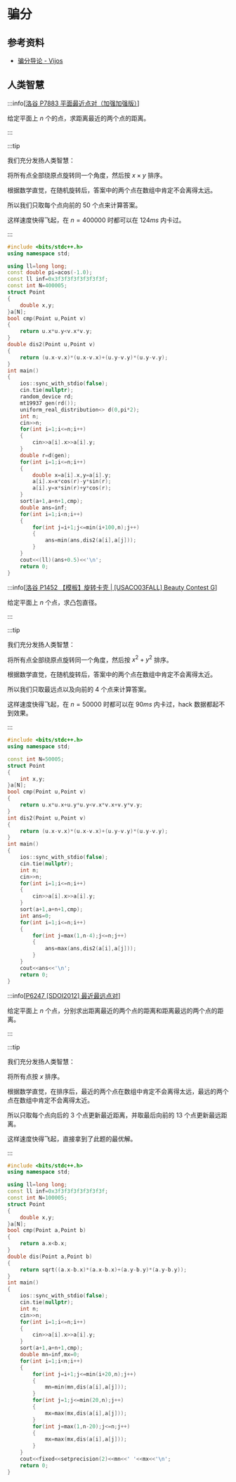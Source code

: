 # 骗分

## 参考资料

- [骗分导论 - Vijos](https://vijos.org/discuss/5343eb6c48c5fc86468b457d)

## 人类智慧

:::info[[洛谷 P7883 平面最近点对（加强加强版）](https://www.luogu.com.cn/problem/P7883)]

给定平面上 $n$ 个的点，求距离最近的两个点的距离。

:::

:::tip

我们充分发扬人类智慧：

将所有点全部绕原点旋转同一个角度，然后按 $x\times y$ 排序。

根据数学直觉，在随机旋转后，答案中的两个点在数组中肯定不会离得太远。

所以我们只取每个点向前的 $50$ 个点来计算答案。

这样速度快得飞起，在 $n=400000$ 时都可以在 $124ms$ 内卡过。

:::

```cpp
#include <bits/stdc++.h>
using namespace std;

using ll=long long;
const double pi=acos(-1.0);
const ll inf=0x3f3f3f3f3f3f3f3f;
const int N=400005;
struct Point
{
	double x,y;
}a[N];
bool cmp(Point u,Point v)
{
	return u.x*u.y<v.x*v.y;
}
double dis2(Point u,Point v)
{
	return (u.x-v.x)*(u.x-v.x)+(u.y-v.y)*(u.y-v.y);
}
int main()
{
	ios::sync_with_stdio(false);
	cin.tie(nullptr);
	random_device rd;
	mt19937 gen(rd());
	uniform_real_distribution<> d(0,pi*2);
	int n;
	cin>>n;
	for(int i=1;i<=n;i++)
	{
		cin>>a[i].x>>a[i].y;
	}
	double r=d(gen);
	for(int i=1;i<=n;i++)
	{
		double x=a[i].x,y=a[i].y;
		a[i].x=x*cos(r)-y*sin(r);
		a[i].y=x*sin(r)+y*cos(r);
	}
	sort(a+1,a+n+1,cmp);
	double ans=inf;
	for(int i=1;i<n;i++)
	{
		for(int j=i+1;j<=min(i+100,n);j++)
		{
			ans=min(ans,dis2(a[i],a[j]));
		}
	}
	cout<<(ll)(ans+0.5)<<'\n';
	return 0;
}
```

:::info[[洛谷 P1452 【模板】旋转卡壳 | [USACO03FALL] Beauty Contest G](https://www.luogu.com.cn/problem/P1452)]

给定平面上 $n$ 个点，求凸包直径。

:::

:::tip

我们充分发扬人类智慧：

将所有点全部绕原点旋转同一个角度，然后按 $x^2+y^2$ 排序。

根据数学直觉，在随机旋转后，答案中的两个点在数组中肯定不会离得太近。

所以我们只取最远点以及向前的 $4$ 个点来计算答案。

这样速度快得飞起，在 $n=50000$ 时都可以在 $90ms$ 内卡过，hack 数据都起不到效果。

:::

```cpp
#include <bits/stdc++.h>
using namespace std;

const int N=50005;
struct Point
{
	int x,y;
}a[N];
bool cmp(Point u,Point v)
{
	return u.x*u.x+u.y*u.y<v.x*v.x+v.y*v.y;
}
int dis2(Point u,Point v)
{
	return (u.x-v.x)*(u.x-v.x)+(u.y-v.y)*(u.y-v.y);
}
int main()
{
	ios::sync_with_stdio(false);
	cin.tie(nullptr);
	int n;
	cin>>n;
	for(int i=1;i<=n;i++)
	{
		cin>>a[i].x>>a[i].y;
	}
	sort(a+1,a+n+1,cmp);
	int ans=0;
	for(int i=1;i<=n;i++)
	{
		for(int j=max(1,n-4);j<=n;j++)
		{
			ans=max(ans,dis2(a[i],a[j]));
		}
	}
	cout<<ans<<'\n';
	return 0;
}
```

:::info[[P6247 [SDOI2012] 最近最远点对](https://www.luogu.com.cn/problem/P6247)]

给定平面上 $n$ 个点，分别求出距离最近的两个点的距离和距离最远的两个点的距离。

:::

:::tip

我们充分发扬人类智慧：

将所有点按 $x$ 排序。

根据数学直觉，在排序后，最近的两个点在数组中肯定不会离得太远，最远的两个点在数组中肯定不会离得太近。

所以只取每个点向后的 $3$ 个点更新最近距离，并取最后向前的 $13$ 个点更新最远距离。

这样速度快得飞起，直接拿到了此题的最优解。

:::

```cpp
#include <bits/stdc++.h>
using namespace std;

using ll=long long;
const ll inf=0x3f3f3f3f3f3f3f3f;
const int N=100005;
struct Point
{
	double x,y;
}a[N];
bool cmp(Point a,Point b)
{
	return a.x<b.x;
}
double dis(Point a,Point b)
{
	return sqrt((a.x-b.x)*(a.x-b.x)+(a.y-b.y)*(a.y-b.y));
}
int main()
{
	ios::sync_with_stdio(false);
	cin.tie(nullptr);
	int n;
	cin>>n;
	for(int i=1;i<=n;i++)
	{
		cin>>a[i].x>>a[i].y;
	}
	sort(a+1,a+n+1,cmp);
	double mn=inf,mx=0;
	for(int i=1;i<n;i++)
	{
		for(int j=i+1;j<=min(i+20,n);j++)
		{
			mn=min(mn,dis(a[i],a[j]));
		}
		for(int j=1;j<=min(20,n);j++)
		{
			mx=max(mx,dis(a[i],a[j]));
		}
		for(int j=max(1,n-20);j<=n;j++)
		{
			mx=max(mx,dis(a[i],a[j]));
		}
	}
	cout<<fixed<<setprecision(2)<<mn<<' '<<mx<<'\n';
	return 0;
}
```